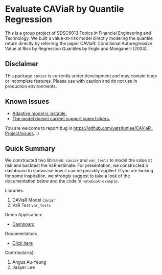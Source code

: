 # Evaluate CAViaR by Quantile Regression
This is a group project of SDSC6013 Topics in Financial Engineering and Technology. We built a value-at-risk model directly modeling the quantile return directly by referring the paper CAViaR: Conditional Autoregressive Value at Risk by Regression Quantiles by Engle and Manganelli (2004).

## Disclaimer
This package `caviar` is currently under development and may contain bugs or incomplete features. Please use with caution and do not use in production environments.

## Known Issues
- [Adaptive model is instable.](https://github.com/yatshunlee/CAViaR-Project/issues/5)
- [The model doesnt current support some tickers.](https://github.com/yatshunlee/CAViaR-Project/issues/6)

You are welcome to report bug in https://github.com/yatshunlee/CAViaR-Project/issues. :)

## Quick Summary
We constructed two libraries: `caviar` and `var_tests` to model the value at risk and backtest the VaR estimate. For presentation, we constructed a dashboard to showcase how it can be possibly applied. If you are looking for some inspiration, we strongly suggest to take a look of the documentation below and the code in `notebook-example`.

Libraries:
1. CAViaR Model `caviar`
2. VaR Test `var_tests`

Demo Application:
- [Dashboard](https://youtu.be/W-qCPa_voCM)

Documentation:
- [Click here](./doc/README.md)

Contributor(s):
1. Angus Au-Yeung
2. Jasper Lee
